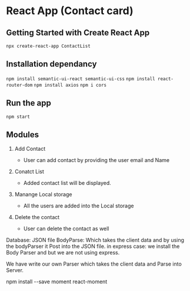 
# React App (Contact card)

## Getting Started with Create React App

`npx create-react-app ContactList`

## Installation dependancy

`npm install semantic-ui-react semantic-ui-css`
`npm install react-router-dom`
`npm install axios`
`npm i cors`

## Run the app 
 `npm start`
## Modules
1. Add Contact

    - User can add contact by providing the user email and Name 
2. Conatct List
    - Added contact list will be displayed. 
3. Manange Local storage
    - All the users are added into the Local storage 
4. Delete the contact
    - User can delete the contact as well 


Database: JSON file 
BodyParse: Which takes the client data and by using the bodyParser it Post into the JSON file. 
in express case: we install the Body Parser and but we are not using express. 

We have write our own Parser which takes the client data and Parse into Server. 

npm install --save moment react-moment


      
